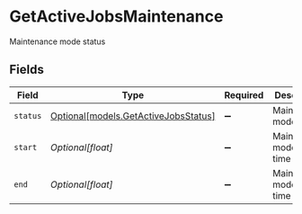 # GetActiveJobsMaintenance

Maintenance mode status


## Fields

| Field                                                                    | Type                                                                     | Required                                                                 | Description                                                              |
| ------------------------------------------------------------------------ | ------------------------------------------------------------------------ | ------------------------------------------------------------------------ | ------------------------------------------------------------------------ |
| `status`                                                                 | [Optional[models.GetActiveJobsStatus]](../models/getactivejobsstatus.md) | :heavy_minus_sign:                                                       | Maintenance mode status                                                  |
| `start`                                                                  | *Optional[float]*                                                        | :heavy_minus_sign:                                                       | Maintenance mode start time                                              |
| `end`                                                                    | *Optional[float]*                                                        | :heavy_minus_sign:                                                       | Maintenance mode end time                                                |